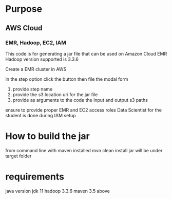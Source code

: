 # Purpose 

## AWS Cloud

### EMR, Hadoop, EC2, IAM
This code is for generating a jar file that can be used on Amazon Cloud EMR
Hadoop version supported is 3.3.6

Create a EMR cluster in AWS

In the step option click the button then file the modal form
  1. provide step name
  2. provide the s3 location uri for the jar file
  3. provide as arguments to the code the input and output s3 paths

ensure to provide proper EMR and EC2 access roles
Data Scientist for the student is done during IAM setup


# How to build the jar
 from command line with maven installed 
 mvn clean install
 jar will be under target folder
 
# requirements
java version
jdk 11
hadoop 3.3.6
maven 3.5 above
